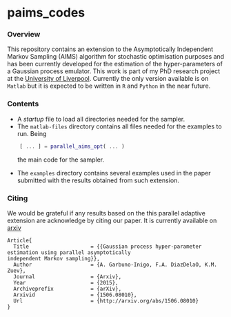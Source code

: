 # paims_codes

### Overview
This repository contains an extension to the Asymptotically Independent Markov Sampling (AIMS) algorithm for stochastic optimisation purposes and has been currently developed for the estimation of the hyper-parameters of a Gaussian process emulator. This work is part of my PhD research project at the [University of Liverpool](https://www.liv.ac.uk/risk-and-uncertainty/). Currently the only version available is on `Matlab` but it is expected to be written in `R` and `Python` in the near future. 

### Contents
* A *startup* file to load all directories needed for the sampler.  
* The `matlab-files` directory contains all files needed for the examples to run. Being  
```Matlab
    [ ... ] = parallel_aims_opt( ... ) 
```
&nbsp;&nbsp;&nbsp;&nbsp;&nbsp;&nbsp;the main code for the sampler.  
* The `examples` directory contains several examples used in the paper submitted with the results obtained from such extension.  

### Citing
We would be grateful if any results based on the this parallel adaptive extension are acknowledge by citing our paper. It is currently available on [arxiv](http://arxiv.org/abs/1506.08010)

```TeX
Article{
  Title                    = {{Gaussian process hyper-parameter estimation using parallel asymptotically
independent Markov sampling}},
  Author                   = {A. Garbuno-Inigo, F.A. DiazDelaO, K.M. Zuev},
  Journal                  = {Arxiv},
  Year                     = {2015},
  Archiveprefix            = {arXiv},
  Arxivid                  = {1506.08010},
  Url                      = {http://arxiv.org/abs/1506.08010}
}
```
